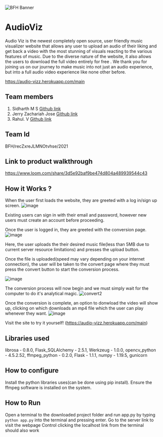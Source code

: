 ![BFH Banner](https://trello-attachments.s3.amazonaws.com/542e9c6316504d5797afbfb9/542e9c6316504d5797afbfc1/39dee8d993841943b5723510ce663233/Frame_19.png)
# AudioViz
Audio Viz is the newest  completely open source, user friendly music visualizer website that allows any user to upload an audio of their liking and get back a video with the most stunning of visuals reacting to the various features of music. Due to the diverse nature of the website, it also allows the users to download the full video entirely for free . We thank you for joining us on our journey to make music into not just an audio experience, but into a full audio video experience like none other before.

https://audio-vizz.herokuapp.com/main
## Team members
1. Sidharth M S [Github link](https://github.com/sidharth980)
2. Jerry Zachariah Jose [Github link](https://github.com/jermania321)
3. Rahul. V [Github link](http://github.com/rzinc)
## Team Id
BFH/recZxreJLMNOtvhse/2021
## Link to product walkthrough
https://www.loom.com/share/3d5e92baf9be474d804a489939544c43
## How it Works ?

When the user first loads the website, they are greeted with a log in/sign up screen.
![image](https://user-images.githubusercontent.com/33323329/119361166-fda71a00-bcc8-11eb-8df1-aef95143f722.png)

Existing users can sign in with their email and password, however new users must create an account before proceeding.

Once the user is logged in, they are greeted with the conversion page.
![image](https://user-images.githubusercontent.com/33323329/119361817-b3726880-bcc9-11eb-8db2-d72b9913a3cf.png)

Here, the user uploads the their desired music file(less than 5MB due to current server resource limitations) and presses the upload button.

Once the file is uploaded(speed may vary depending on your internet connection), the user will be taken to the convert page where they must press the convert button to start the conversion process.

![image](https://user-images.githubusercontent.com/33323329/119362846-c8033080-bcca-11eb-8070-7c67692b218a.png)


The conversion process will now begin and we must simply wait for the computer  to do it's analytical magic.
![convert2](https://user-images.githubusercontent.com/33323329/119363337-537cc180-bccb-11eb-81e4-1bece7942a21.PNG)


Once the conversion is complete, an option to donwload the video will show up, clicking on which downloads an mp4 file which the user can play whenever they want.
![image](https://user-images.githubusercontent.com/33323329/119375111-09e6a380-bcd8-11eb-81d6-fe4355eeca99.png)

Visit the site to try it yourself! (https://audio-vizz.herokuapp.com/main)

## Libraries used
librosa - 0.8.0,
Flask_SQLAlchemy - 2.5.1,
Werkzeug - 1.0.0,
opencv_python - 4.5.2.52,
ffmpeg_python - 0.2.0,
Flask - 1.1.1,
numpy - 1.19.5,
gunicorn
## How to configure
Install the python libraries uses(can be done using pip install).
Ensure the ffmpeg software is installed on the system.
## How to Run
Open a terminal to the downloaded project folder and run app.py by typing `python app.py` into the terminal and pressing enter.
Go to the server link to visit the webpage
Control clicking the localhost link from the terminal should also work
